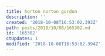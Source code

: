 ```yaml
---
title: horton norton gordon
description: ''
created: '2018-10-08T16:53:02.393Z'
path: posts/2018/10/08/165302.md
id: '165302'
ctUpdates: 1
modified: '2018-10-08T16:53:02.394Z'
---
```

